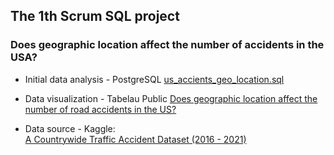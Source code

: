 ## The 1th Scrum SQL project  

### Does geographic location affect the number of accidents in the USA?

- Initial data analysis - PostgreSQL 
 [us_accients_geo_location.sql](https://github.com/annawojtczak777/bootcamp_projects_repo/blob/main/project_1_sql/us_accients_geo_location.sql)
 
- Data visualization - Tabelau Public 
[Does geographic location affect the number of road accidents in the US?](https://public.tableau.com/views/Book6_16752755218730/DoesgeographiclocationaffectthenumberofroadaccidentsintheUS?:language=en-US&:display_count=n&:origin=viz_share_link)
- Data source - Kaggle:  
[A Countrywide Traffic Accident Dataset (2016 - 2021)](https://www.kaggle.com/datasets/sobhanmoosavi/us-accidents)
